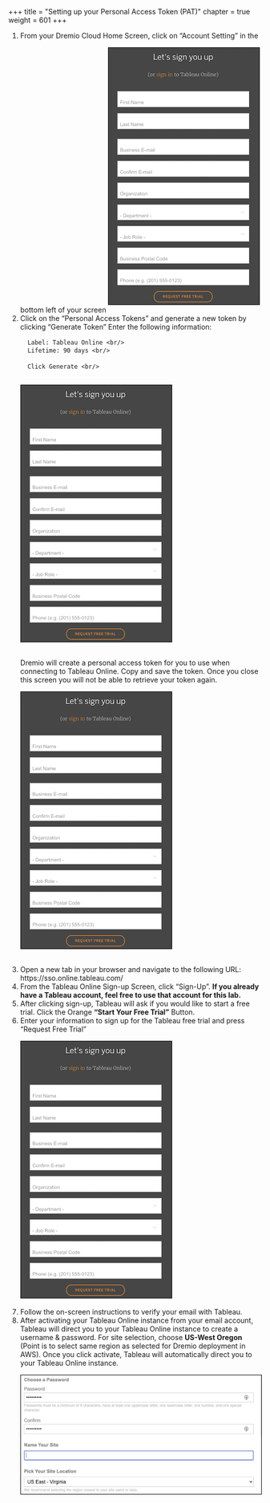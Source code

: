 +++
title = "Setting up your Personal Access Token (PAT)"
chapter = true
weight = 601
+++

<div style="text-align: left">

   <ol>
       <li> From your Dremio Cloud Home Screen, click on “Account Setting” in the bottom left of your screen
 <img src="../../images/newdremio32.png" style="margin:15px 0px; border:1px solid black"/>
</li>
      <li> Click on the “Personal Access Tokens” and generate a new token by clicking “Generate Token”
      Enter the following information: <br/>
      
      Label: Tableau Online <br/>
      Lifetime: 90 days <br/>
      
      Click Generate <br/>
      
<img src="../../images/newdremio32.png" style="margin:15px 0px; border:1px solid black"/>

Dremio will create a personal access token for you to use when connecting to Tableau Online.  Copy and save the token.  Once you close this screen you will not be able to retrieve your token again. 
<br/>
<img src="../../images/newdremio32.png" style="margin:15px 0px; border:1px solid black"/>
</li>
 <li>
 Open a new tab in your browser and navigate to the following URL: https://sso.online.tableau.com/

 </li>      
 
 <li>
 From the Tableau Online Sign-up Screen, click “Sign-Up”.  <b>If you already have a Tableau account, feel free to use that account for this lab. </b>
 </li>
        
<li>After clicking sign-up, Tableau will ask if you would like to start a free trial.  Click the Orange <b>“Start Your Free Trial”</b> Button.    </li>
       <li>Enter your information to sign up for the Tableau free trial and press “Request Free Trial”
       </li>
       <img src="../../images/newdremio32.png" style="margin:15px 0px; border:1px solid black"/>
    <li>Follow the on-screen instructions to verify your email with Tableau.  </li>
    
  <li>After activating your Tableau Online instance from your email account, Tableau will direct you to your Tableau Online instance to create a username & password.  For site selection, choose <b>US-West Oregon</b> (Point is to select same region as selected for Dremio deployment in AWS).  Once you click activate, Tableau will automatically direct you to your Tableau Online instance. 
 <img src="../../images/newdremio33.png" style="margin:15px 0px; border:1px solid black"/>
</li>




 </ol>
</div>
